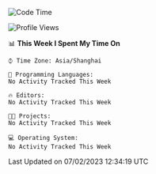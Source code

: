 <!--START_SECTION:waka-->
![Code Time](http://img.shields.io/badge/Code%20Time-621%20hrs%2033%20mins-blue)

![Profile Views](http://img.shields.io/badge/Profile%20Views-2-blue)

📊 **This Week I Spent My Time On** 

```text
⌚︎ Time Zone: Asia/Shanghai

💬 Programming Languages: 
No Activity Tracked This Week

🔥 Editors: 
No Activity Tracked This Week

🐱‍💻 Projects: 
No Activity Tracked This Week

💻 Operating System: 
No Activity Tracked This Week

```


 Last Updated on 07/02/2023 12:34:19 UTC
<!--END_SECTION:waka-->